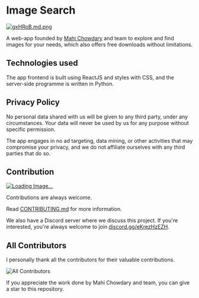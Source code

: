# Image Search

[![gxHRoB.md.png](https://iili.io/gxHRoB.md.png)](https://freeimage.host/i/gxHRoB)

A web-app founded by [Mahi Chowdary](https://github.com/Mahich123/) and team to explore and find images for your needs, which also offers free downloads without limitations.

## Technologies used

The app frontend is built using ReactJS and styles with CSS, and the server-side programme is written in Python.

## Privacy Policy

No personal data shared with us will be given to any third party, under any circumstances. Your data will never be used by us for any purpose without specific permission.

The app engages in no ad targeting, data mining, or other activities that may compromise your privacy, and we do not affiliate ourselves with any third parties that do so.

## Contribution

[![Loading Image...](https://img.shields.io/github/issues/Mahich123/Image_Search?color=orange)](https://github.com/Mahich123/Image_Search/issues)

Contributions are always welcome.

Read [CONTRIBUTING.md](https://github.com/Mahich123/Image_Search/blob/main/CONTRIBUTING.md) for more information.

We also have a Discord server where we discuss this project. If you're interested, you're always welcome to join [discord.gg/eKrezHzEZH](https://discord.gg/eKrezHzEZH).

## All Contributors

I personally thank all the contributors for their valuable contributions.

![All Contributors](https://contributors-img.web.app/image?repo=mahich123/Image_Search)

If you appreciate the work done by Mahi Chowdary and team, you can give a star to this repository.
